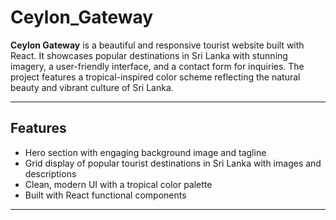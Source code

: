 # Ceylon_Gateway

**Ceylon Gateway** is a beautiful and responsive tourist website built with React. It showcases popular destinations in Sri Lanka with stunning imagery, a user-friendly interface, and a contact form for inquiries. The project features a tropical-inspired color scheme reflecting the natural beauty and vibrant culture of Sri Lanka.

---

## Features

- Hero section with engaging background image and tagline  
- Grid display of popular tourist destinations in Sri Lanka with images and descriptions   
- Clean, modern UI with a tropical color palette  
- Built with React functional components

---
